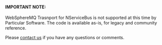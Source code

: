 #### IMPORTANT NOTE: 

WebSphereMQ Trasnport for NServiceBus is not supported at this time by Particular Software. The code is available as-is, for legacy and community reference. 

Please [contact us](http://particular.net/support) if you have any questions or comments.

 

